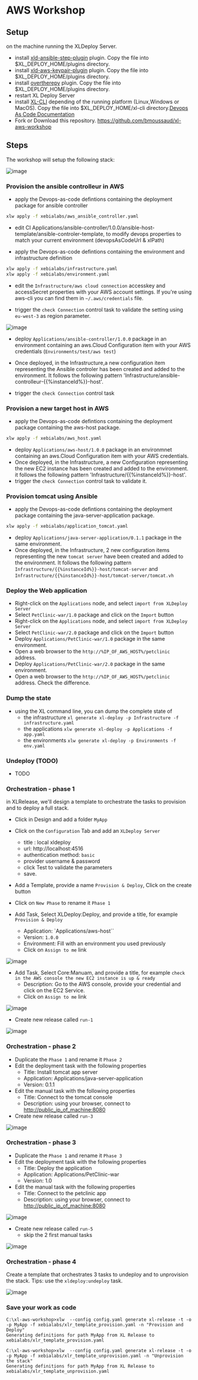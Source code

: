 # AWS Workshop

## Setup

on the machine running the XLDeploy Server.

* install [xld-ansible-step-plugin](https://github.com/xebialabs-community/xld-ansible-step-plugin/releases/download/v1.1.0-rc.8/xld-ansible-step-plugin-1.1.0-rc.8.xldp) plugin. Copy the file into $XL_DEPLOY_HOME/plugins directory.
* install [xld-aws-keypair-plugin](https://github.com/bmoussaud/xl-aws-workshop/blob/master/plugins/xld-aws-ec2-keypair-plugin-0.0.3.jar) plugin. Copy the file into $XL_DEPLOY_HOME/plugins directory.
* install [overtherepy](https://github.com/xebialabs-community/overthere-pylib/releases/download/v0.0.4/overtherepy-0.0.4.jar) plugin. Copy the file into $XL_DEPLOY_HOME/plugins directory.
* restart XL Deploy Server
* install [XL-CLI](https://dist.xebialabs.com/public/xl-cli/9.6.2/) depending of the running platform (Linux,Windows or MacOS). Copy the file into $XL_DEPLOY_HOME/xl-cli directory.[Devops As Code Documentation](https://docs.xebialabs.com/v.9.6/xl-release/concept/get-started-with-devops-as-code#get-started)
* Fork or Download this repository. https://github.com/bmoussaud/xl-aws-workshop

## Steps

The workshop will setup the following stack:

![image](images/schema-1.png)

### Provision the ansible controlleur in AWS

* apply the Devops-as-code defintions containing the deployment package for ansible controller

```bash
xlw apply -f xebialabs/aws_ansible_controller.yaml
```

* edit CI Applications/ansible-controller/1.0.0/ansible-host-template/ansible-controler-template, to modify devops properties to match your current environment (devopsAsCodeUrl & xlPath)

* apply the Devops-as-code defintions containing the environment and infrastructure definition

```bash
xlw apply -f xebialabs/infrastructure.yaml
xlw apply -f xebialabs/environment.yaml
```

* edit the `Infrastructure/aws cloud connection` accesskey and accessSecret properties with your AWS account settings. If you're using aws-cli you can find them in `~/.aws/credentials` file.

* trigger the `check Connection` control task to validate the setting using `eu-west-3` as region parameter.

![image](images/schema-9.png)

* deploy `Applications/ansible-controller/1.0.0` package in an environment containing an aws.Cloud Configuration item with your AWS credentials (`Environments/test/aws test`)

* Once deployed, in the Infrastructure,a new configuration item representing the Ansible controler has been created and added to the environment. It follows the following pattern 'Infrastructure/ansible-controlleur-{{%instanceId%}}-host'.
* trigger the `check Connection` control task 

### Provision a new target host in AWS

* apply the Devops-as-code defintions containing the deployment package containing the aws-host package.

```bash
xlw apply -f xebialabs/aws_host.yaml
```

* deploy `Applications/aws-host/1.0.0` package in an environmnet containing an aws.Cloud Configuration item with your AWS credentials.
* Once deployed, in the Infrastructure, a new Configuration representing the new EC2 instance has been created and added to the environment. it follows the following pattern 'Infrastructure/{{%instanceId%}}-host'.
* trigger the `check Connection` control task to validate it.

### Provision tomcat using Ansible

* apply the Devops-as-code defintions containing the deployment package containing the java-server-application package.

```bash
xlw apply -f xebialabs/application_tomcat.yaml
```

* deploy `Applications/java-server-application/0.1.1` package in the same environment.
* Once deployed, in the Infrastructure, 2 new configuration items representing the new `tomcat server` have been created and added to the environment. It follows the following pattern `Infrastructure/{{%instanceId%}}-host/tomcat-server` and `Infrastructure/{{%instanceId%}}-host/tomcat-server/tomcat.vh`

### Deploy the Web application

* Right-click on the `Applications` node, and select `import from XLDeploy Server`
* Select `PetClinic-war/1.0` package and click on the `Import` button
* Right-click on the `Applications` node, and select `import from XLDeploy Server`
* Select `PetClinic-war/2.0` package and click on the `Import` button
* Deploy `Applications/PetClinic-war/1.0` package in the same environment.
* Open a web browser to the `http://%IP_OF_AWS_HOST%/petclinic` address.
* Deploy `Applications/PetClinic-war/2.0` package in the same environment.
* Open a web browser to the `http://%IP_OF_AWS_HOST%/petclinic` address. Check the difference.

### Dump the state

* using the XL command line, you can dump the complete state of
  * the infrastructure `xl generate xl-deploy -p Infrastructure -f infrastructure.yaml`
  * the applications `xlw generate xl-deploy -p Applications -f app.yaml`
  * the environments `xlw generate xl-deploy -p Environments -f env.yaml`


### Undeploy (TODO)

* TODO

### Orchestration - phase 1

in XLRelease, we'll design a template to orchestrate the tasks to provision and to deploy a full stack.

* Click in Design and add a folder `MyApp`
* Click on the `Configuration` Tab and add an `XLDeploy Server`
  * title : local xldeploy
  * url: http://localhost:4516
  * authentication method: `basic`
  * provider username & password
  * click Test to validate the parameters
  * save.

* Add a Template, provide a name `Provision & Deploy`, Click on the create button
* Click on `New Phase` to rename it `Phase 1`
* Add Task, Select XLDeploy:Deploy, and provide a title, for example `Provision & Deploy`
  * Application: `Applications/aws-host``
  * Version: `1.0.0`
  * Environment: Fill with an environment you used previously
  * Click on `Assign to me` link

![image](images/schema-2.png)

* Add Task, Select Core:Manuam, and provide a title, for example `check in the AWS console the new EC2 instance is up & ready`
  * Description: Go to the AWS console, provide your credential and click on the EC2 Service.
  * Click on `Assign to me` link

![image](images/schema-3.png)

* Create new release called `run-1`

![image](images/schema-4.png)



### Orchestration - phase 2

* Duplicate the `Phase 1` and rename it `Phase 2`
* Edit the deployment task with the following properties
  * Title: Install tomcat app server
  * Application: Applications/java-server-application
  * Version: 0.1.1
* Edit the manual task with the following properties
  * Title: Connect to the tomcat console
  * Description: using your browser, connect to <http://public_ip_of_machine:8080>
* Create new release called `run-3`

![image](images/schema-5.png)

### Orchestration - phase 3

* Duplicate the `Phase 1` and rename it `Phase 3`
* Edit the deployment task with the following properties
  * Title: Deploy the application
  * Application: Applications/PetClinic-war
  * Version: 1.0
* Edit the manual task with the following properties
  * Title: Connect to the petclinic app
  * Description: using your browser, connect to <http://public_ip_of_machine:8080>

![image](images/schema-6.png)

* Create new release called `run-5`
  * skip the 2 first manual tasks

![image](images/schema-7.png)


### Orchestration - phase 4

Create a template that orchestrates 3 tasks to undeploy and to unprovision the stack.
Tips: use the `xldeploy:undeploy` task.

![image](images/schema-8.png)


### Save your work as code

```
C:\xl-aws-workshop>xlw  --config config.yaml generate xl-release -t -o -p MyApp -f xebialabs/xlr_template_provision.yaml -n "Provision and Deploy"
Generating definitions for path MyApp from XL Release to xebialabs/xlr_template_provision.yaml
```

```
C:\xl-aws-workshop>xlw  --config config.yaml generate xl-release -t -o -p MyApp -f xebialabs/xlr_template_unprovision.yaml -n "Unprovision the stack"
Generating definitions for path MyApp from XL Release to xebialabs/xlr_template_unprovision.yaml
```